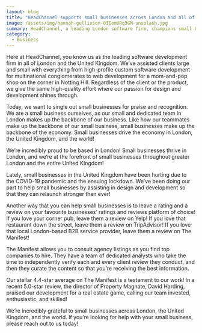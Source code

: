 ```yaml
---
layout: blog
title: "HeadChannel supports small businesses across London and all of the United Kingdom"
image: /assets/img/hannah-gullixson-0IEemURq3GM-unsplash.jpg
summary: HeadChannel, a leading London software firm, champions small businesses, aiding their growth through bespoke design and development amid COVID-19 challenges.
category:
  - Business
---
```

Here at HeadChannel, you know us as the leading software development firm in all of London and the United Kingdom. We’ve assisted clients large and small with everything from high-profile custom software development for multinational conglomerates to web development for a mom-and-pop shop on the corner in Notting Hill. Regardless of the client or the product, we give the same high-quality effort where our passion for design and development shines through.

Today, we want to single out small businesses for praise and recognition. We are a small business ourselves, as our small and dedicated team in London makes up the backbone of our business. Like how our teammates make up the backbone of our small business, small businesses make up the backbone of the economy. Small businesses drive the economy in London, the United Kingdom, and the world!

We’re incredibly proud to be based in London! Small businesses thrive in London, and we’re at the forefront of small businesses throughout greater London and the entire United Kingdom!

Lately, small businesses in the United Kingdom have been hurting due to the COVID-19 pandemic and the ensuing lockdown. We’ve been doing our part to help small businesses by assisting in design and development so that they can relaunch stronger than ever!

Another way that you can help small businesses is to leave a rating and a review on your favourite businesses’ ratings and reviews platform of choice! If you love your corner pub, leave them a review on Yelp! If you love that restaurant down the street, leave them a review on TripAdvisor! If you love that local London-based B2B service provider, leave them a review on The Manifest!

The Manifest allows you to consult agency listings as you find top companies to hire. They have a team of dedicated analysts who take the time to independently verify each and every client review they conduct, and then they curate the content so that you’re receiving the best information.

Our stellar 4.4-star average on The Manifest is a testament to our work! In a recent 5.0-star review, the director of Property Magnate, David Harding, praised our development for a real estate game, calling our team invested, enthusiastic, and skilled!

We’re incredibly grateful to small businesses across London, the United Kingdom, and the world. If you’re looking for help with your small business, please reach out to us today!
